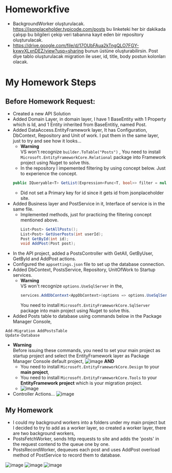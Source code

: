 ﻿# Homeworkfive
* BackgroundWorker oluşturulacak. https://jsonplaceholder.typicode.com/posts bu linketeki her bir dakikada çalışıp bu bilgileri çekip veri tabanına kayıt eden bir repository oluşturulacak.
* https://drive.google.com/file/d/17OUbFAua2kTngQLO7FGY-kxwvXLxnDEZ/view?usp=sharing bunun üstüne oluşturabilirsin. Post diye tablo oluşturulacak migration ile user, id, title, body postun kolonları olacak. 

# My Homework Steps
## Before Homework Request:
- Created a new API Solution
- Added Domain Layer, in domain layer, I have 1 BaseEntity with 1 Property which is Id, and 1 Entity inherited from BaseEntitiy, named Post.
- Added DataAccess.EntityFramework layer, It has Configuration, DbContext, Repository and Unit of work. I put them in the same layer, just to try and see how it looks...
  - **Warning**  
    VS won't recognize ```builder.ToTable("Posts")``` , You need to install ```Microsoft.EntityFrameworkCore.Relational``` package into Framework project using Nuget  to solve this.
  - In the repository I impemented filtering by using concept below. Just to experience the concept.
  ```C#
  public IQueryable<T> GetList(Expression<Func<T, bool>> filter = null);
  ```
  - Did not set a Primary key for id since it gets id from jsonplaceholder site.
- Added Business layer and PostService in it, Interface of service is in the same file.
  - Implemented methods, just for practicing the filtering concept mentioned above.
    ```C#
    List<Post> GetAllPosts();
    List<Post> GetUserPosts(int userId);
    Post GetById(int id);
    void AddPost(Post post);
    ````
- In the API project, added a PostsController with GetAll, GetByUser, GetById and AddPost actions.
- Configured the ```appsettings.json``` file to set up the database connection.
- Added DbContext, PostsService, Repository, UnitOfWork to Startup services.
  - **Warning**  
    VS won't recognize ```options.UseSqlServer``` in the,  
    ```C#
    services.AddDbContext<AppDbContext>(options => options.UseSqlServer(Configuration.GetConnectionString("DBConnection")));
    ```  
    You need to install ```Microsoft.EntityFrameworkCore.SqlServer``` package into main project using Nuget to solve this.
- Added Posts table to database using commands below in the Package Manager Console,  
```
Add-Migration AddPostsTable
Update-Database
```
- **Warning**  
  Before issuing these commands, you need to set your main project as startup project and select the EntityFramework layer as Package Manager Console default project, 
  ![image](https://user-images.githubusercontent.com/59605826/161305821-27522068-170d-40e2-ab30-908263e41b4a.png)
  **AND**
  - You need to install ```Microsoft.EntityFrameworkCore.Design``` to your **main project**,
  - You need to install ```Microsoft.EntityFrameworkCore.Tools``` to your **EntityFramework project** which is your migration project.
  - ![image](https://user-images.githubusercontent.com/59605826/161306068-b5fd2cd4-64d8-4a38-92e8-87be9467be5e.png)
- Controller Actions...
![image](https://user-images.githubusercontent.com/59605826/161351213-0c465c04-a5e2-4fa9-8827-643ec4800ad7.png)  

## My Homework
- I could my background workers into a folders under my main project but I decided to try to add as a worker layer, so created a worker layer, there are two background workers,
- PostsFetchWorker, sends http requests to site and adds the 'posts' in the request contend to the queue one by one.
- PostsRecordWorker, dequeues each post and uses AddPost overload method of PostService to record them to database.

![image](https://user-images.githubusercontent.com/59605826/161350584-df902967-8e50-49ad-81aa-ae18e8d6a1aa.png)
![image](https://user-images.githubusercontent.com/59605826/161350654-89ad52e4-4118-434c-af94-4e6abfb967ff.png)
![image](https://user-images.githubusercontent.com/59605826/161351084-7a05950f-d973-4cde-bd3e-ad82726a1da5.png)



